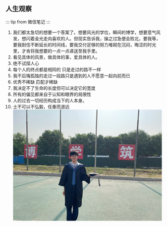 

## 人生观察
::: tip
    from 微信笔记
:::

1. 我们都太急切的想要一个答案了。想要风光的学位，瞬间的博学，想要意气风发，想闪着金光走向喜欢的人。但现实告诉我，操之过急便会败北，要我等，要我耐住不断延长的时间线，要我交付足够的努力堆砌在沉闷，晦涩的时光里，才肯将我想要的一点一点递送至我手里。
2. 看见具体的风景，做具体的事，爱具体的人。
3. 绝不试探人心
4. 每个人的终点都是相同的 只是走过的路不一样
5. 我不后悔孤独的走过一段路只是遇到的人不愿意一起向前而已
6. 优秀不稀缺 匹配才稀缺
7. 我决定不了生命的长度但可以决定它的宽度
8. 所有的偏见都来自于认知和眼界的局限性
9. 人的过去一切经历构成当下的人本身。
10. 士不可以不弘毅，任重而道远
    ![](img/(2)人生观察(生活篇)/img-2023-02-02-20-28-35.png)